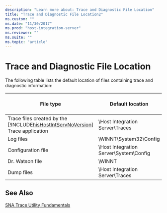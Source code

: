 ```yaml
---
description: "Learn more about: Trace and Diagnostic File Location"
title: "Trace and Diagnostic File Location2"
ms.custom: ""
ms.date: "11/30/2017"
ms.prod: "host-integration-server"
ms.reviewer: ""
ms.suite: ""
ms.topic: "article"
---
```

# Trace and Diagnostic File Location
The following table lists the default location of files containing trace and diagnostic information:  


|                                                          File type                                                          |            Default location            | File name or file name extensions |
|-----------------------------------------------------------------------------------------------------------------------------|----------------------------------------|-----------------------------------|
| Trace files created by the [!INCLUDE[hisHostIntServNoVersion](../includes/hishostintservnoversion-md.md)] Trace application |    \Host Integration Server\Traces     |              \*.atf               |
|                                                          Log files                                                          |         \WINNT\System32\Config         |              \*.evt               |
|                                                     Configuration file                                                      | \Host Integration Server\System\Config |              com.cfg              |
|                                                       Dr. Watson file                                                       |                 \WINNT                 |           drwtsn32.log            |
|                                                         Dump files                                                          |    \Host Integration Server\Traces     |            snadump.log            |

## See Also  
 [SNA Trace Utility Fundamentals](../core/sna-trace-utility-fundamentals1.md)
